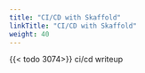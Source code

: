 ```yaml
---
title: "CI/CD with Skaffold"
linkTitle: "CI/CD with Skaffold"
weight: 40
---
```


{{< todo 3074>}} ci/cd writeup

